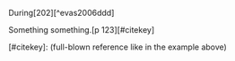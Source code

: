 
During[202][^evas2006ddd]


[^evans2006ddd]: Eric Evans (2006):  _Domain-Driven Design. Tackling complexity in the heart of software_, Upper Saddle River, NJ: Addison-Wesley.


Something something.[p 123][#citekey]

[#citekey]: (full-blown reference like in the example above)

